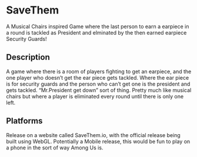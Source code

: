 # SaveThem
A Musical Chairs inspired Game where the last person to earn a earpiece in a round is tackled as President and elminated by the then earned earpiece Security Guards!

## Description
A game where there is a room of players fighting to get an earpiece, and the one player who doesn’t get the ear piece gets tackled. Where the ear piece is for security guards and the person who can’t get one is the president and gets tackled. “Mr.President get down” sort of thing. Pretty much like musical chairs but where a player is eliminated every round until there is only one left.

## Platforms
Release on a website called SaveThem.io, with the official release being built using WebGL.
Potentially a Mobile release, this would be fun to play on a phone in the sort of way Among Us is.
